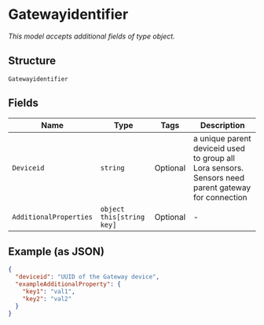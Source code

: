 
# Gatewayidentifier

*This model accepts additional fields of type object.*

## Structure

`Gatewayidentifier`

## Fields

| Name | Type | Tags | Description |
|  --- | --- | --- | --- |
| `Deviceid` | `string` | Optional | a unique parent deviceid used to group all Lora sensors. Sensors need parent gateway for connection |
| `AdditionalProperties` | `object this[string key]` | Optional | - |

## Example (as JSON)

```json
{
  "deviceid": "UUID of the Gateway device",
  "exampleAdditionalProperty": {
    "key1": "val1",
    "key2": "val2"
  }
}
```

